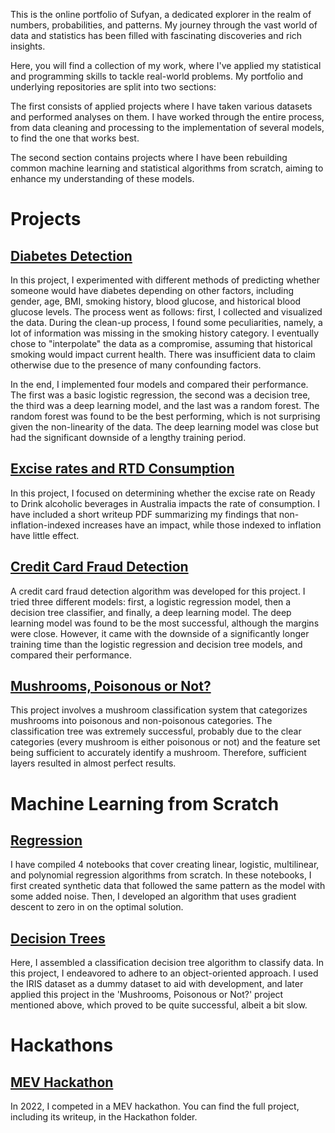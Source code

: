 This is the online portfolio of Sufyan, a dedicated explorer in the realm of numbers, probabilities, and patterns. My journey through the vast world of data and statistics has been filled with fascinating discoveries and rich insights.

Here, you will find a collection of my work, where I've applied my statistical and programming skills to tackle real-world problems. My portfolio and underlying repositories are split into two sections:

The first consists of applied projects where I have taken various datasets and performed analyses on them. I have worked through the entire process, from data cleaning and processing to the implementation of several models, to find the one that works best.

The second section contains projects where I have been rebuilding common machine learning and statistical algorithms from scratch, aiming to enhance my understanding of these models.
# Projects

## [Diabetes Detection](https://github.com/suf102/Data-and-Machine-Learning-Portfolio/tree/master/Projects/Diabeties_detection)

In this project, I experimented with different methods of predicting whether someone would have diabetes depending on other factors, including gender, age, BMI, smoking history, blood glucose, and historical blood glucose levels. The process went as follows: first, I collected and visualized the data. During the clean-up process, I found some peculiarities, namely, a lot of information was missing in the smoking history category. I eventually chose to "interpolate" the data as a compromise, assuming that historical smoking would impact current health. There was insufficient data to claim otherwise due to the presence of many confounding factors.

In the end, I implemented four models and compared their performance. The first was a basic logistic regression, the second was a decision tree, the third was a deep learning model, and the last was a random forest. The random forest was found to be the best performing, which is not surprising given the non-linearity of the data. The deep learning model was close but had the significant downside of a lengthy training period.

## [Excise rates and RTD Consumption](https://github.com/suf102/Data-and-Machine-Learning-Portfolio/tree/master/Projects/RTD_Consumption)

In this project, I focused on determining whether the excise rate on Ready to Drink alcoholic beverages in Australia impacts the rate of consumption. I have included a short writeup PDF summarizing my findings that non-inflation-indexed increases have an impact, while those indexed to inflation have little effect.

## [Credit Card Fraud Detection](https://github.com/suf102/Data-and-Machine-Learning-Portfolio/tree/master/Projects/Credit_Card_Fraud_detection)

A credit card fraud detection algorithm was developed for this project. I tried three different models: first, a logistic regression model, then a decision tree classifier, and finally, a deep learning model. The deep learning model was found to be the most successful, although the margins were close. However, it came with the downside of a significantly longer training time than the logistic regression and decision tree models, and compared their performance.

## [Mushrooms, Poisonous or Not?](https://github.com/suf102/Data-and-Machine-Learning-Portfolio/tree/master/Projects/Mushroom_project)

This project involves a mushroom classification system that categorizes mushrooms into poisonous and non-poisonous categories. The classification tree was extremely successful, probably due to the clear categories (every mushroom is either poisonous or not) and the feature set being sufficient to accurately identify a mushroom. Therefore, sufficient layers resulted in almost perfect results.
# Machine Learning from Scratch

## [Regression](https://github.com/suf102/Data-and-Machine-Learning-Portfolio/tree/master/Machine_Learning_from_Scratch/Regression_From_Scratch)
I have compiled 4 notebooks that cover creating linear, logistic, multilinear, and polynomial regression algorithms from scratch. In these notebooks, I first created synthetic data that followed the same pattern as the model with some added noise. Then, I developed an algorithm that uses gradient descent to zero in on the optimal solution.

## [Decision Trees](https://github.com/suf102/Data-and-Machine-Learning-Portfolio/tree/master/Machine_Learning_from_Scratch/Decision_Trees) 
Here, I assembled a classification decision tree algorithm to classify data. In this project, I endeavored to adhere to an object-oriented approach. I used the IRIS dataset as a dummy dataset to aid with development, and later applied this project in the 'Mushrooms, Poisonous or Not?' project mentioned above, which proved to be quite successful, albeit a bit slow.
# Hackathons

## [MEV Hackathon](https://github.com/suf102/Data-and-Machine-Learning-Portfolio/tree/master/Hackathons/MEV_Hackathon)
In 2022, I competed in a MEV hackathon. You can find the full project, including its writeup, in the Hackathon folder.